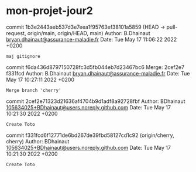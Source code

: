 # mon-projet-jour2

commit 1b3e2443aeb537d3e7eea1f95763ef38101a5859 (HEAD -> pull-request, origin/main, origin/HEAD, main)
Author: B.Dhainaut <bryan.dhainaut@assurance-maladie.fr>
Date:   Tue May 17 11:06:22 2022 +0200

    maj gitignore

commit f6da436d8797150728fc3d5fb044eb7d23467bc6
Merge: 2cef2e7 f331fcd
Author: B.Dhainaut <bryan.dhainaut@assurance-maladie.fr>
Date:   Tue May 17 10:27:11 2022 +0200

    Merge branch 'cherry'

commit 2cef2e71323d21636af4704b9d1adf8a92728fbf
Author: BDhainaut <105634025+BDhainaut@users.noreply.github.com>
Date:   Tue May 17 10:21:30 2022 +0200

    Create Toto

commit f331fcd6f12771de6bd267de39fbd58127cd1c92 (origin/cherry, cherry)
Author: BDhainaut <105634025+BDhainaut@users.noreply.github.com>
Date:   Tue May 17 10:21:30 2022 +0200

    Create Toto


